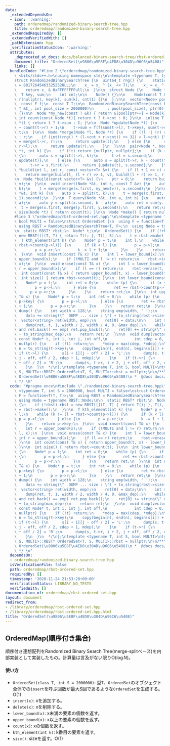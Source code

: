 ```yaml
---
data:
  _extendedDependsOn:
  - icon: ':warning:'
    path: orderedmap/randomized-binary-search-tree.hpp
    title: orderedmap/randomized-binary-search-tree.hpp
  _extendedRequiredBy: []
  _extendedVerifiedWith: []
  _pathExtension: hpp
  _verificationStatusIcon: ':warning:'
  attributes:
    _deprecated_at_docs: docs/balanced-binary-search-tree/rbst-ordered-set.md
    document_title: "OrderedSet(\u9806\u5E8F\u4ED8\u304D\u96C6\u5408)"
    links: []
  bundledCode: "#line 2 \"orderedmap/randomized-binary-search-tree.hpp\"\n#include\
    \ <bits/stdc++.h>\nusing namespace std;\n\ntemplate <typename T, typename F>\n\
    struct RandomizedBinarySearchTree {\n  uint64_t rng() {\n    static uint64_t x_\
    \ = 88172645463325252ULL;\n    x_ = x_ ^ (x_ << 7);\n    x_ = x_ ^ (x_ >> 9);\n\
    \    return x_ & 0xFFFFFFFFull;\n  }\n\n  struct Node {\n    Node *l, *r;\n  \
    \  T key, sum;\n    int cnt;\n\n    Node() {}\n\n    Node(const T &k) : l(nullptr),\
    \ r(nullptr), key(k), sum(k), cnt(1) {}\n  };\n\n  vector<Node> pool;\n  int ptr;\n\
    \  const F f;\n  const T I;\n\n  RandomizedBinarySearchTree(const F &f_, const\
    \ T &I_, int pool_size = 2000000)\n      : pool(pool_size), ptr(0), f(f_), I(I_)\
    \ {}\n\n  Node *my_new(const T &k) { return &(pool[ptr++] = Node(k)); }\n\n  inline\
    \ int count(const Node *t){ return t ? t->cnt : 0; }\n\n  inline T sum(const Node\
    \ *t) { return t ? t->sum : I; }\n\n  Node *update(Node *t) {\n    t->cnt = count(t->l)\
    \ + count(t->r) + 1;\n    t->sum = f(f(sum(t->l), t->key), sum(t->r));\n    return\
    \ t;\n  }\n\n  Node *merge(Node *l, Node *r) {\n    if (!l || !r) return l ? l\
    \ : r;\n    if (int((rng() * (l->cnt + r->cnt)) >> 32) < l->cnt) {\n      l->r\
    \ = merge(l->r, r);\n      return update(l);\n    } else {\n      r->l = merge(l,\
    \ r->l);\n      return update(r);\n    }\n  }\n\n  pair<Node *, Node *> split(Node\
    \ *t, int k) {\n    if (!t) return {nullptr, nullptr};\n    if (k <= count(t->l))\
    \ {\n      auto s = split(t->l, k);\n      t->l = s.second;\n      return {s.first,\
    \ update(t)};\n    } else {\n      auto s = split(t->r, k - count(t->l) - 1);\n\
    \      t->r = s.first;\n      return {update(t), s.second};\n    }\n  }\n\n  Node\
    \ *build(int l, int r, const vector<T> &v) {\n    if (l + 1 >= r) return my_new(v[l]);\n\
    \    return merge(build(l, (l + r) >> 1, v), build((l + r) >> 1, r, v));\n  }\n\
    \n  Node *build(const vector<T> &v) {\n    ptr = 0;\n    return build(0, (int)v.size(),\
    \ v);\n  }\n\n  void insert(Node *&t, int k, const T &v) {\n    auto x = split(t,\
    \ k);\n    t = merge(merge(x.first, my_new(v)), x.second);\n  }\n\n  void erase(Node\
    \ *&t, int k) {\n    auto x = split(t, k);\n    t = merge(x.first, split(x.second,\
    \ 1).second);\n  }\n\n  T query(Node *&t, int a, int b) {\n    auto x = split(t,\
    \ a);\n    auto y = split(x.second, b - a);\n    auto ret = sum(y.first);\n  \
    \  t = merge(x.first, merge(y.first, y.second));\n    return ret;\n  }\n\n  int\
    \ size(Node *t) { return count(t); }\n\n  Node *make() { return nullptr; }\n};\n\
    #line 3 \"orderedmap/rbst-ordered-set.hpp\"\n\ntemplate <typename T, int S = 2000000,\
    \ bool MULTI = false>\nstruct OrderedSet {\n  using F = function<T(T, T)>;\n \
    \ using RBST = RandomizedBinarySearchTree<T, F>;\n  using Node = typename RBST::Node;\n\
    \n  static RBST* rbst;\n  Node* t;\n\n  OrderedSet() {\n    if (!rbst) rbst =\
    \ new RBST([](T, T) { return T(); }, T(), S);\n    t = rbst->make();\n  }\n\n\
    \  T kth_element(int k) {\n    Node* p = t;\n    int l;\n    while (k != (l =\
    \ rbst->count(p->l))) {\n      if (k < l) {\n        p = p->l;\n      } else {\n\
    \        p = p->r;\n        k -= l + 1;\n      }\n    }\n    return p->key;\n\
    \  }\n\n  void insert(const T& x) {\n    int l = lower_bound(x);\n    int r =\
    \ upper_bound(x);\n    if (!MULTI and l != r) return;\n    rbst->insert(t, l,\
    \ x);\n  }\n\n  void erase(const T& x) {\n    int l = lower_bound(x);\n    int\
    \ r = upper_bound(x);\n    if (l == r) return;\n    rbst->erase(t, l);\n  }\n\n\
    \  int count(const T& x) { return upper_bound(t, x) - lower_bound(t, x); }\n\n\
    \  int size() { return rbst->count(t); }\n\n  int lower_bound(const T& x) {\n\
    \    Node* p = t;\n    int ret = 0;\n    while (p) {\n      if (x <= p->key) {\n\
    \        p = p->l;\n      } else {\n        ret += rbst->count(p->l) + 1;\n  \
    \      p = p->r;\n      }\n    }\n    return ret;\n  }\n\n  int upper_bound(const\
    \ T& x) {\n    Node* p = t;\n    int ret = 0;\n    while (p) {\n      if (x <\
    \ p->key) {\n        p = p->l;\n      } else {\n        ret += rbst->count(p->l)\
    \ + 1;\n        p = p->r;\n      }\n    }\n    return ret;\n  }\n\n  /*\n  vector<string>\
    \ dump() {\n    int width = 128;\n    string emp(width, ' ');\n    string data;\n\
    \    data += string(\"  DUMP ... size : \") + to_string(rbst->size(t));\n\n  \
    \  vector<string> ret(width, emp);\n    ret[0] = data;\n\n    int max_dep = 0;\n\
    \    dump(ret, t, 1, width / 2, width / 4, 0, &max_dep);\n    while (ret.size()\
    \ and ret.back() == emp) ret.pop_back();\n    ret[0] += string(\" depth : \")\
    \ + to_string(max_dep);\n    return ret;\n  }\n\n  void dump(vector<string>& s,\
    \ const Node* t, int i, int j, int off,\n            int cdep = 0, int* mdep =\
    \ nullptr) {\n    if (!t) return;\n    *mdep = max(cdep, *mdep);\n\n    string\
    \ n = to_string(t->key);\n    copy(begin(n), end(n), begin(s[i]) + j);\n\n   \
    \ if (t->l) {\n      s[i + 1][j - off / 2] = 'L';\n      dump(s, t->l, i + 2,\
    \ j - off, off / 2, cdep + 1, mdep);\n    }\n    if (t->r) {\n      s[i + 1][j\
    \ + off / 2] = 'R';\n      dump(s, t->r, i + 2, j + off, off / 2, cdep + 1, mdep);\n\
    \    }\n  }\n  */\n};\ntemplate <typename T, int S, bool MULTI>\ntypename OrderedSet<T,\
    \ S, MULTI>::RBST* OrderedSet<T, S, MULTI>::rbst = nullptr;\n\n/**\n *  @brief\
    \ OrderedSet(\u9806\u5E8F\u4ED8\u304D\u96C6\u5408)\n *  @docs docs/balanced-binary-search-tree/rbst-ordered-set.md\n\
    \ */ \n"
  code: "#pragma once\n#include \"./randomized-binary-search-tree.hpp\"\n\ntemplate\
    \ <typename T, int S = 2000000, bool MULTI = false>\nstruct OrderedSet {\n  using\
    \ F = function<T(T, T)>;\n  using RBST = RandomizedBinarySearchTree<T, F>;\n \
    \ using Node = typename RBST::Node;\n\n  static RBST* rbst;\n  Node* t;\n\n  OrderedSet()\
    \ {\n    if (!rbst) rbst = new RBST([](T, T) { return T(); }, T(), S);\n    t\
    \ = rbst->make();\n  }\n\n  T kth_element(int k) {\n    Node* p = t;\n    int\
    \ l;\n    while (k != (l = rbst->count(p->l))) {\n      if (k < l) {\n       \
    \ p = p->l;\n      } else {\n        p = p->r;\n        k -= l + 1;\n      }\n\
    \    }\n    return p->key;\n  }\n\n  void insert(const T& x) {\n    int l = lower_bound(x);\n\
    \    int r = upper_bound(x);\n    if (!MULTI and l != r) return;\n    rbst->insert(t,\
    \ l, x);\n  }\n\n  void erase(const T& x) {\n    int l = lower_bound(x);\n   \
    \ int r = upper_bound(x);\n    if (l == r) return;\n    rbst->erase(t, l);\n \
    \ }\n\n  int count(const T& x) { return upper_bound(t, x) - lower_bound(t, x);\
    \ }\n\n  int size() { return rbst->count(t); }\n\n  int lower_bound(const T& x)\
    \ {\n    Node* p = t;\n    int ret = 0;\n    while (p) {\n      if (x <= p->key)\
    \ {\n        p = p->l;\n      } else {\n        ret += rbst->count(p->l) + 1;\n\
    \        p = p->r;\n      }\n    }\n    return ret;\n  }\n\n  int upper_bound(const\
    \ T& x) {\n    Node* p = t;\n    int ret = 0;\n    while (p) {\n      if (x <\
    \ p->key) {\n        p = p->l;\n      } else {\n        ret += rbst->count(p->l)\
    \ + 1;\n        p = p->r;\n      }\n    }\n    return ret;\n  }\n\n  /*\n  vector<string>\
    \ dump() {\n    int width = 128;\n    string emp(width, ' ');\n    string data;\n\
    \    data += string(\"  DUMP ... size : \") + to_string(rbst->size(t));\n\n  \
    \  vector<string> ret(width, emp);\n    ret[0] = data;\n\n    int max_dep = 0;\n\
    \    dump(ret, t, 1, width / 2, width / 4, 0, &max_dep);\n    while (ret.size()\
    \ and ret.back() == emp) ret.pop_back();\n    ret[0] += string(\" depth : \")\
    \ + to_string(max_dep);\n    return ret;\n  }\n\n  void dump(vector<string>& s,\
    \ const Node* t, int i, int j, int off,\n            int cdep = 0, int* mdep =\
    \ nullptr) {\n    if (!t) return;\n    *mdep = max(cdep, *mdep);\n\n    string\
    \ n = to_string(t->key);\n    copy(begin(n), end(n), begin(s[i]) + j);\n\n   \
    \ if (t->l) {\n      s[i + 1][j - off / 2] = 'L';\n      dump(s, t->l, i + 2,\
    \ j - off, off / 2, cdep + 1, mdep);\n    }\n    if (t->r) {\n      s[i + 1][j\
    \ + off / 2] = 'R';\n      dump(s, t->r, i + 2, j + off, off / 2, cdep + 1, mdep);\n\
    \    }\n  }\n  */\n};\ntemplate <typename T, int S, bool MULTI>\ntypename OrderedSet<T,\
    \ S, MULTI>::RBST* OrderedSet<T, S, MULTI>::rbst = nullptr;\n\n/**\n *  @brief\
    \ OrderedSet(\u9806\u5E8F\u4ED8\u304D\u96C6\u5408)\n *  @docs docs/balanced-binary-search-tree/rbst-ordered-set.md\n\
    \ */ \n"
  dependsOn:
  - orderedmap/randomized-binary-search-tree.hpp
  isVerificationFile: false
  path: orderedmap/rbst-ordered-set.hpp
  requiredBy: []
  timestamp: '2020-11-24 21:53:28+09:00'
  verificationStatus: LIBRARY_NO_TESTS
  verifiedWith: []
documentation_of: orderedmap/rbst-ordered-set.hpp
layout: document
redirect_from:
- /library/orderedmap/rbst-ordered-set.hpp
- /library/orderedmap/rbst-ordered-set.hpp.html
title: "OrderedSet(\u9806\u5E8F\u4ED8\u304D\u96C6\u5408)"
---
```

## OrderedMap(順序付き集合)

順序付き連想配列をRandomized Binary Search Tree(merge-splitベース)を内部実装として実装したもの。計算量は言及がない限り$\mathrm{O}(\log N)$。

#### 使い方

- `OrderedSet(class T, int S = 2000000)`: 型`T`、`OrderedSet`のオブジェクト全体での`insert`を呼ぶ回数が最大S回であるような`OrderedSet`を生成する。$\mathrm{O}(1)$
- `insert(x)`: xを追加する。
- `delete(x)`: xを削除する。
- `lower_bound(x)`: x未満の要素の個数を返す。
- `upper_bound(x)`: x以上の要素の個数を返す。
- `count(x)`: xの個数を返す。
- `kth_element(int k)`: k番目の要素を返す。
- `size()`: sizeを返す。$\mathrm{O}(1)$
